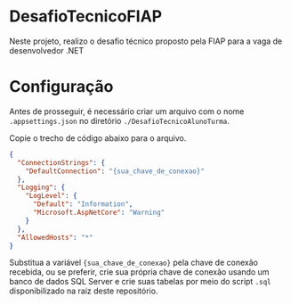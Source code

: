 # DesafioTecnicoFIAP
Neste projeto, realizo o desafio técnico proposto pela FIAP para a vaga de desenvolvedor .NET

# Configuração

Antes de prosseguir, é necessário criar um arquivo com o nome `.appsettings.json` no diretório `./DesafioTecnicoAlunoTurma`. 

Copie o trecho de código abaixo para o arquivo. 

```json
{
  "ConnectionStrings": {
    "DefaultConnection": "{sua_chave_de_conexao}"
  },
  "Logging": {
    "LogLevel": {
      "Default": "Information",
      "Microsoft.AspNetCore": "Warning"
    }
  },
  "AllowedHosts": "*"
}
```

Substitua a variável `{sua_chave_de_conexao}` pela chave de conexão recebida, ou se preferir, crie sua própria chave de conexão usando um banco de dados SQL Server e crie suas tabelas por meio do script `.sql` disponibilizado na raiz deste repositório.
